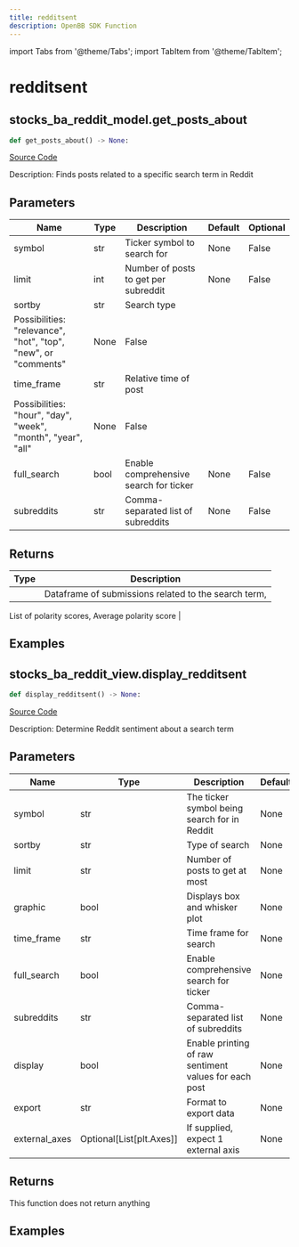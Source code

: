 ```yaml
---
title: redditsent
description: OpenBB SDK Function
---
```


import Tabs from '@theme/Tabs';
import TabItem from '@theme/TabItem';

# redditsent

<Tabs>
<TabItem value="model" label="Model" default>

## stocks_ba_reddit_model.get_posts_about

```python title='openbb_terminal/decorators.py'
def get_posts_about() -> None:
```
[Source Code](https://github.com/OpenBB-finance/OpenBBTerminal/tree/main/openbb_terminal/decorators.py#L869)

Description: Finds posts related to a specific search term in Reddit

## Parameters

| Name | Type | Description | Default | Optional |
| ---- | ---- | ----------- | ------- | -------- |
| symbol | str | Ticker symbol to search for | None | False |
| limit | int | Number of posts to get per subreddit | None | False |
| sortby | str | Search type
Possibilities: "relevance", "hot", "top", "new", or "comments" | None | False |
| time_frame | str | Relative time of post
Possibilities: "hour", "day", "week", "month", "year", "all" | None | False |
| full_search | bool | Enable comprehensive search for ticker | None | False |
| subreddits | str | Comma-separated list of subreddits | None | False |

## Returns

| Type | Description |
| ---- | ----------- |
|  | Dataframe of submissions related to the search term,
List of polarity scores,
Average polarity score |

## Examples



</TabItem>
<TabItem value="view" label="View">

## stocks_ba_reddit_view.display_redditsent

```python title='openbb_terminal/decorators.py'
def display_redditsent() -> None:
```
[Source Code](https://github.com/OpenBB-finance/OpenBBTerminal/tree/main/openbb_terminal/decorators.py#L388)

Description: Determine Reddit sentiment about a search term

## Parameters

| Name | Type | Description | Default | Optional |
| ---- | ---- | ----------- | ------- | -------- |
| symbol | str | The ticker symbol being search for in Reddit | None | False |
| sortby | str | Type of search | None | False |
| limit | str | Number of posts to get at most | None | False |
| graphic | bool | Displays box and whisker plot | None | False |
| time_frame | str | Time frame for search | None | False |
| full_search | bool | Enable comprehensive search for ticker | None | False |
| subreddits | str | Comma-separated list of subreddits | None | False |
| display | bool | Enable printing of raw sentiment values for each post | None | False |
| export | str | Format to export data | None | False |
| external_axes | Optional[List[plt.Axes]] | If supplied, expect 1 external axis | None | False |

## Returns

This function does not return anything

## Examples



</TabItem>
</Tabs>